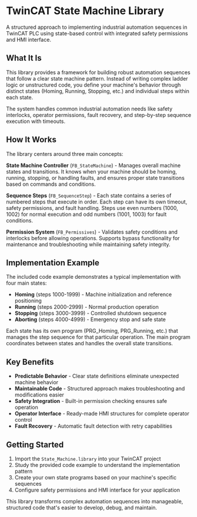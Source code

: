 # TwinCAT State Machine Library

A structured approach to implementing industrial automation sequences in TwinCAT PLC using state-based control with integrated safety permissions and HMI interface.

## What It Is

This library provides a framework for building robust automation sequences that follow a clear state machine pattern. Instead of writing complex ladder logic or unstructured code, you define your machine's behavior through distinct states (Homing, Running, Stopping, etc.) and individual steps within each state.

The system handles common industrial automation needs like safety interlocks, operator permissions, fault recovery, and step-by-step sequence execution with timeouts.

## How It Works

The library centers around three main concepts:

**State Machine Controller** (`FB_StateMachine`) - Manages overall machine states and transitions. It knows when your machine should be homing, running, stopping, or handling faults, and ensures proper state transitions based on commands and conditions.

**Sequence Steps** (`FB_SequenceStep`) - Each state contains a series of numbered steps that execute in order. Each step can have its own timeout, safety permissions, and fault handling. Steps use even numbers (1000, 1002) for normal execution and odd numbers (1001, 1003) for fault conditions.

**Permission System** (`FB_Permissives`) - Validates safety conditions and interlocks before allowing operations. Supports bypass functionality for maintenance and troubleshooting while maintaining safety integrity.

## Implementation Example

The included code example demonstrates a typical implementation with four main states:

- **Homing** (steps 1000-1999) - Machine initialization and reference positioning
- **Running** (steps 2000-2999) - Normal production operation
- **Stopping** (steps 3000-3999) - Controlled shutdown sequence  
- **Aborting** (steps 4000-4999) - Emergency stop and safe state

Each state has its own program (PRG_Homing, PRG_Running, etc.) that manages the step sequence for that particular operation. The main program coordinates between states and handles the overall state transitions.

## Key Benefits

- **Predictable Behavior** - Clear state definitions eliminate unexpected machine behavior
- **Maintainable Code** - Structured approach makes troubleshooting and modifications easier
- **Safety Integration** - Built-in permission checking ensures safe operation
- **Operator Interface** - Ready-made HMI structures for complete operator control
- **Fault Recovery** - Automatic fault detection with retry capabilities

## Getting Started

1. Import the `State_Machine.library` into your TwinCAT project
2. Study the provided code example to understand the implementation pattern
3. Create your own state programs based on your machine's specific sequences
4. Configure safety permissions and HMI interface for your application

This library transforms complex automation sequences into manageable, structured code that's easier to develop, debug, and maintain.
